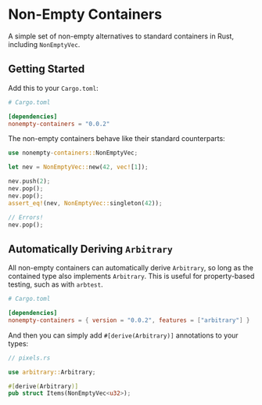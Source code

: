 # Non-Empty Containers

A simple set of non-empty alternatives to standard containers in Rust, including `NonEmptyVec`.

## Getting Started

Add this to your `Cargo.toml`:

```toml
# Cargo.toml

[dependencies]
nonempty-containers = "0.0.2"
```

The non-empty containers behave like their standard counterparts:

```rust
use nonempty-containers::NonEmptyVec;

let nev = NonEmptyVec::new(42, vec![1]);

nev.push(2);
nev.pop();
nev.pop();
assert_eq!(nev, NonEmptyVec::singleton(42));

// Errors!
nev.pop();
```

## Automatically Deriving `Arbitrary`

All non-empty containers can automatically derive `Arbitrary`, so long as the contained type 
also implements `Arbitrary`. This is useful for property-based testing, such as with `arbtest`.

```toml
# Cargo.toml

[dependencies]
nonempty-containers = { version = "0.0.2", features = ["arbitrary"] }
```

And then you can simply add `#[derive(Arbitrary)]` annotations to your types:

```rust
// pixels.rs

use arbitrary::Arbitrary;

#[derive(Arbitrary)]
pub struct Items(NonEmptyVec<u32>);
```

